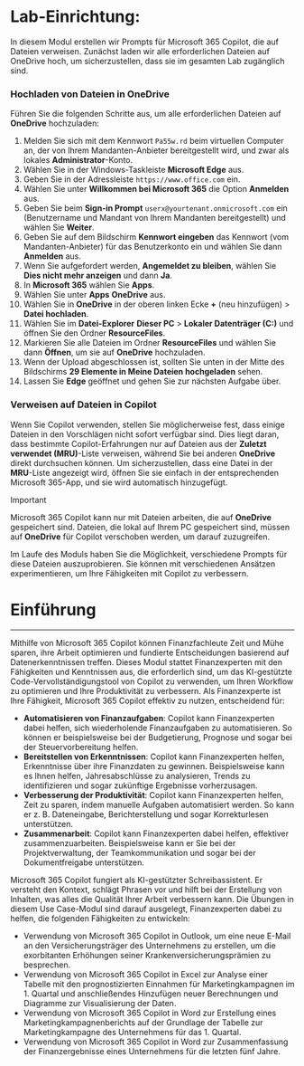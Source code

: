 # Lab-Einrichtung:

In diesem Modul erstellen wir Prompts für Microsoft 365 Copilot, die auf Dateien verweisen. Zunächst laden wir alle erforderlichen Dateien auf OneDrive hoch, um sicherzustellen, dass sie im gesamten Lab zugänglich sind.


### Hochladen von Dateien in OneDrive

Führen Sie die folgenden Schritte aus, um alle erforderlichen Dateien auf **OneDrive** hochzuladen:

1. Melden Sie sich mit dem Kennwort `Pa55w.rd` beim virtuellen Computer an, der von Ihrem Mandanten-Anbieter bereitgestellt wird, und zwar als lokales **Administrator**-Konto.
2. Wählen Sie in der Windows-Taskleiste **Microsoft Edge** aus.
3. Geben Sie in der Adressleiste `https://www.office.com` ein.
4. Wählen Sie unter **Willkommen bei Microsoft 365** die Option **Anmelden** aus.
5. Geben Sie beim **Sign-in Prompt** `userx@yourtenant.onmicrosoft.com` ein (Benutzername und Mandant von Ihrem Mandanten bereitgestellt) und wählen Sie **Weiter**.
6. Geben Sie auf dem Bildschirm **Kennwort eingeben** das Kennwort (vom Mandanten-Anbieter) für das Benutzerkonto ein und wählen Sie dann **Anmelden** aus.
7. Wenn Sie aufgefordert werden, **Angemeldet zu bleiben**, wählen Sie **Dies nicht mehr anzeigen** und dann **Ja**.
8. In **Microsoft 365** wählen Sie **Apps**.
9. Wählen Sie unter **Apps** **OneDrive** aus.
10. Wählen Sie in **OneDrive** in der oberen linken Ecke **+** (neu hinzufügen) > **Datei hochladen**.
11. Wählen Sie im **Datei-Explorer** **Dieser PC** > **Lokaler Datenträger (C:)** und öffnen Sie den Ordner **ResourceFiles**.
12. Markieren Sie alle Dateien im Ordner **ResourceFiles** und wählen Sie dann **Öffnen**, um sie auf **OneDrive** hochzuladen.
13. Wenn der Upload abgeschlossen ist, sollten Sie unten in der Mitte des Bildschirms **29 Elemente in Meine Dateien hochgeladen** sehen.
14. Lassen Sie **Edge** geöffnet und gehen Sie zur nächsten Aufgabe über.

### Verweisen auf Dateien in Copilot

Wenn Sie Copilot verwenden, stellen Sie möglicherweise fest, dass einige Dateien in den Vorschlägen nicht sofort verfügbar sind. Dies liegt daran, dass bestimmte Copilot-Erfahrungen nur auf Dateien aus der **Zuletzt verwendet (MRU)**-Liste verweisen, während Sie bei anderen **OneDrive** direkt durchsuchen können. Um sicherzustellen, dass eine Datei in der **MRU**-Liste angezeigt wird, öffnen Sie sie einfach in der entsprechenden Microsoft 365-App, und sie wird automatisch hinzugefügt.

> [!IMPORTANT]
> Microsoft 365 Copilot kann nur mit Dateien arbeiten, die auf **OneDrive** gespeichert sind. Dateien, die lokal auf Ihrem PC gespeichert sind, müssen auf **OneDrive** für Copilot verschoben werden, um darauf zuzugreifen.

Im Laufe des Moduls haben Sie die Möglichkeit, verschiedene Prompts für diese Dateien auszuprobieren. Sie können mit verschiedenen Ansätzen experimentieren, um Ihre Fähigkeiten mit Copilot zu verbessern.

# Einführung
---
Mithilfe von Microsoft 365 Copilot können Finanzfachleute Zeit und Mühe sparen, ihre Arbeit optimieren und fundierte Entscheidungen basierend auf Datenerkenntnissen treffen. Dieses Modul stattet Finanzexperten mit den Fähigkeiten und Kenntnissen aus, die erforderlich sind, um das KI-gestützte Code-Vervollständigungstool von Copilot zu verwenden, um Ihren Workflow zu optimieren und Ihre Produktivität zu verbessern. Als Finanzexperte ist Ihre Fähigkeit, Microsoft 365 Copilot effektiv zu nutzen, entscheidend für:

 -  **Automatisieren von Finanzaufgaben**: Copilot kann Finanzexperten dabei helfen, sich wiederholende Finanzaufgaben zu automatisieren. So können er beispielsweise bei der Budgetierung, Prognose und sogar bei der Steuervorbereitung helfen.
 -  **Bereitstellen von Erkenntnissen**: Copilot kann Finanzexperten helfen, Erkenntnisse über ihre Finanzdaten zu gewinnen. Beispielsweise kann es Ihnen helfen, Jahresabschlüsse zu analysieren, Trends zu identifizieren und sogar zukünftige Ergebnisse vorherzusagen.
 -  **Verbesserung der Produktivität**: Copilot kann Finanzexperten helfen, Zeit zu sparen, indem manuelle Aufgaben automatisiert werden. So kann er z. B. Dateneingabe, Berichterstellung und sogar Korrekturlesen unterstützen.
 -  **Zusammenarbeit**: Copilot kann Finanzexperten dabei helfen, effektiver zusammenzuarbeiten. Beispielsweise kann er Sie bei der Projektverwaltung, der Teamkommunikation und sogar bei der Dokumentfreigabe unterstützen.

Microsoft 365 Copilot fungiert als KI-gestützter Schreibassistent. Er versteht den Kontext, schlägt Phrasen vor und hilft bei der Erstellung von Inhalten, was alles die Qualität Ihrer Arbeit verbessern kann. Die Übungen in diesem Use Case-Modul sind darauf ausgelegt, Finanzexperten dabei zu helfen, die folgenden Fähigkeiten zu entwickeln:

 -  Verwendung von Microsoft 365 Copilot in Outlook, um eine neue E-Mail an den Versicherungsträger des Unternehmens zu erstellen, um die exorbitanten Erhöhungen seiner Krankenversicherungsprämien zu besprechen.
 -  Verwendung von Microsoft 365 Copilot in Excel zur Analyse einer Tabelle mit den prognostizierten Einnahmen für Marketingkampagnen im 1. Quartal und anschließendes Hinzufügen neuer Berechnungen und Diagramme zur Visualisierung der Daten.
 -  Verwendung von Microsoft 365 Copilot in Word zur Erstellung eines Marketingkampagnenberichts auf der Grundlage der Tabelle zur Marketingkampagne des Unternehmens für das 1. Quartal.
 -  Verwendung von Microsoft 365 Copilot in Word zur Zusammenfassung der Finanzergebnisse eines Unternehmens für die letzten fünf Jahre.
